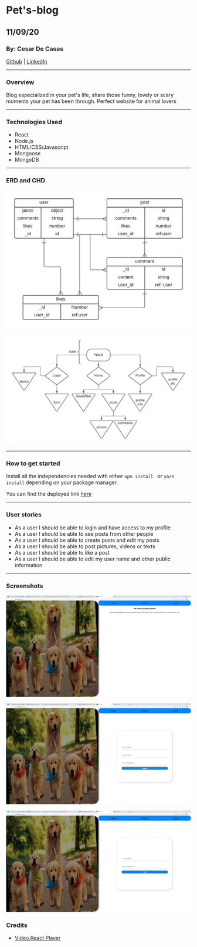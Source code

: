 # Pet's-blog

## 11/09/20

### By: Cesar De Casas

[Github](https://github.com/cesardecasas) | [LinkedIn](https://www.linkedin.com/in/cesardecasas/)

***

### Overview

Blog especialized in your pet's life, share those funny, lovely or scary moments your pet has been through. Perfect website for animal lovers

***

### Technologies Used 

* React
* Node.js
* HTML/CSS/Javascript
* Mongoose
* MongoDB

***

### ERD and CHD

![ERD](./readImgs/ERD.jpeg)

![CHD](./readImgs/CHD.jpeg)

***

### How to get started

Install all the independencies needed with either ```npm install ``` or ``` yarn install ``` depending on your package manager.

You can find the deployed link [here](https://pet-blog-p2.herokuapp.com)

***


### User stories

* As a user I should be able to login and have access to my profile
* As a user I should be able to see posts from other people  
* As a user I should be able to create posts and edit my posts
* As a user I should be able to post pictures, videos or texts
* As a user I should be able to like a post 
* As a user I should be able to edit my user name and other public information

***

### Screenshots

![home](./readImgs/1.png)

![Singup](./readImgs/2.png)

![Login](./readImgs/3.png)

### Credits
 * [Video.React Player](https://github.com/video-react/video-react)
